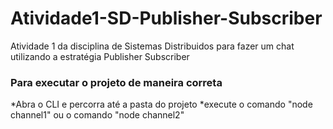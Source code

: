 # Atividade1-SD-Publisher-Subscriber
Atividade 1 da disciplina de Sistemas Distribuidos para fazer um chat utilizando a estratégia Publisher Subscriber
### Para executar o projeto de maneira correta
*Abra o CLI e percorra até a pasta do projeto
*execute o comando "node channel1" ou o comando "node channel2"
